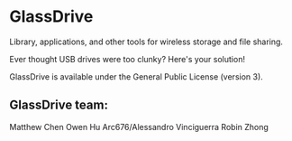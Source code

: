 # GlassDrive

Library, applications, and other tools for wireless storage and file sharing.

Ever thought USB drives were too clunky?  Here's your solution!

GlassDrive is available under the General Public License (version 3).

## GlassDrive team:
Matthew Chen
Owen Hu
Arc676/Alessandro Vinciguerra
Robin Zhong
